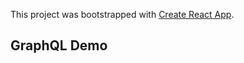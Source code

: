 This project was bootstrapped with [Create React App](https://github.com/facebook/create-react-app).

## GraphQL Demo
